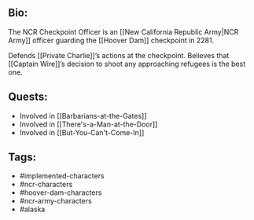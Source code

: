 ## Bio:

The NCR Checkpoint Officer is an [[New California Republic Army|NCR Army]] officer guarding the [[Hoover Dam]] checkpoint in 2281.

Defends [[Private Charlie]]’s actions at the checkpoint. Believes that [[Captain Wire]]’s decision to shoot any approaching refugees is the best one.

## Quests:

- Involved in [[Barbarians-at-the-Gates]]
- Involved in [[There's-a-Man-at-the-Door]]
- Involved in [[But-You-Can't-Come-In]]

## Tags:

- #implemented-characters
- #ncr-characters
- #hoover-dam-characters
- #ncr-army-characters
- #alaska